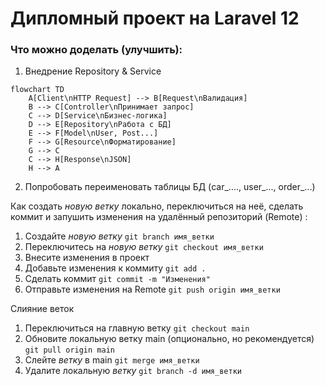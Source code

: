 # Дипломный проект на Laravel 12

### Что можно доделать (улучшить):

1. Внедрение Repository & Service

```mermaid
flowchart TD
    A[Client\nHTTP Request] --> B[Request\nВалидация]
    B --> C[Controller\nПринимает запрос]
    C --> D[Service\nБизнес-логика]
    D --> E[Repository\nРабота с БД]
    E --> F[Model\nUser, Post...]
    F --> G[Resource\nФорматирование]
    G --> C
    C --> H[Response\nJSON]
    H --> A
```

2. Попробовать переименовать таблицы БД (car_...., user_..., order_...)


Как создать *новую ветку* локально, переключиться на неё, сделать коммит и запушить изменения на удалённый репозиторий (Remote) :
1. Создайте *новую ветку* `git branch имя_ветки`
2. Переключитесь на *новую ветку* `git checkout имя_ветки`
3. Внесите изменения в проект
4. Добавьте изменения к коммиту `git add .`
5. Сделать коммит `git commit -m "Изменения"`
6. Отправьте изменения на Remote `git push origin имя_ветки`

Слияние веток
1. Переключиться на главную ветку `git checkout main`
2. Обновите локальную ветку main (опционально, но рекомендуется) `git pull origin main`
3. Слейте *ветку* в main `git merge имя_ветки`
4. Удалите локальную *ветку* `git branch -d имя_ветки`
